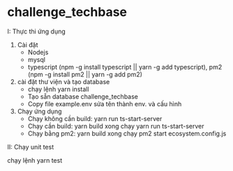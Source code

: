 # challenge_techbase

I: Thực thi ứng dụng

1. Cài đặt
   - Nodejs
   - mysql
   - typescript (npm -g install typescript || yarn -g add typescript), pm2 (npm -g install pm2 || yarn -g add pm2)
2. cài đặt thư viện và tạo database
   - chạy lệnh yarn install
   - Tạo sẵn database challenge_techbase
   - Copy file example.env sửa tên thành env. và cấu hình
3. Chạy ứng dụng
   - Chạy không cần build: yarn run ts-start-server
   - Chạy cần build: yarn build xong chạy yarn run ts-start-server
   - Chạy bằng pm2: yarn build xong chạy pm2 start ecosystem.config.js

II: Chạy unit test

chạy lệnh yarn test
